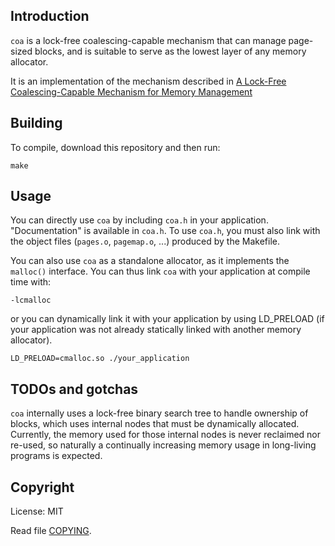 ## Introduction

`coa` is a lock-free coalescing-capable mechanism that can manage page-sized
blocks, and is suitable to serve as the lowest layer of any memory allocator.

It is an implementation of the mechanism described in
[A Lock-Free Coalescing-Capable Mechanism for Memory Management](
https://dl.acm.org/citation.cfm?id=3329982)

## Building

To compile, download this repository and then run:
```console
make
```

## Usage

You can directly use `coa` by including `coa.h` in your application.
"Documentation" is available in `coa.h`. To use `coa.h`, you must also link
with the object files (`pages.o`, `pagemap.o`, ...) produced by the Makefile.

You can also use `coa` as a standalone allocator, as it implements the
`malloc()` interface. You can thus link `coa` with your application at
compile time with:
```console
-lcmalloc
```
or you can dynamically link it with your application by using LD_PRELOAD (if
your application was not already statically linked with another memory
allocator).
```console
LD_PRELOAD=cmalloc.so ./your_application
```

## TODOs and gotchas

`coa` internally uses a lock-free binary search tree to handle ownership of
blocks, which uses internal nodes that must be dynamically allocated.
Currently, the memory used for those internal nodes is never reclaimed nor
re-used, so naturally a continually increasing memory usage in long-living
programs is expected.

## Copyright

License: MIT

Read file [COPYING](COPYING).

